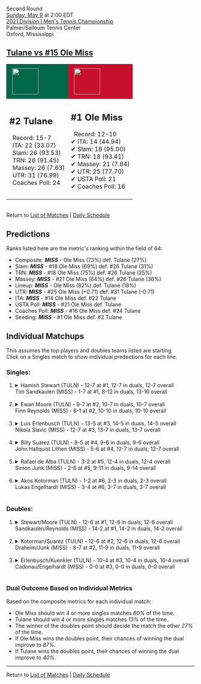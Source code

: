 Second Round  
[Sunday, May 9](../../schedule/05-09.md) at 2:00 EDT  
[2021 Division I Men's Tennis Championship](../index.md)  
Palmer/Salloum Tennis Center  
Oxford, Mississippi  
## [Tulane vs #15 Ole Miss](https://www.ncaa.com/game/5833416)  

<table><tr style="background-color: #d9d9d9 !important"><td style="background-color: #006747 !important"><img src="https://www.ncaa.com/sites/default/files/images/logos/schools/t/tulane.70.png" width="70" height="70" style="padding: 8px;" /></td><td style="background-color: #C8102E !important"><img src="https://www.ncaa.com/sites/default/files/images/logos/schools/o/ole-miss.70.png" width="70" height="70" style="padding: 8px;" /></td></tr><tr>
<td>  

<h2>#2 Tulane</h2>  
&nbsp; Record: 15-7<br>  
&nbsp; ITA: 22 (33.07)<br>  
&nbsp; Slam: 26 (93.53)<br>  
&nbsp; TRN: 26 (91.45)<br>  
&nbsp; Massey: 26 (7.63)<br>  
&nbsp; UTR: 31 (76.99)<br>  
&nbsp; Coaches Poll: 24<br>  
<br>  

</td>
<td>  

<h2>#1 Ole Miss</h2>  
&nbsp; Record: 12-10<br>  
&#10004; ITA: 14 (44.94)<br>  
&#10004; Slam: 18 (95.00)<br>  
&#10004; TRN: 18 (93.41)<br>  
&#10004; Massey: 21 (7.84)<br>  
&#10004; UTR: 25 (77.70)<br>  
&#10004; USTA Poll: 21<br>  
&#10004; Coaches Poll: 16<br>  
<br>  

</td>
</tr></table>  


<br>Return to [List of Matches](../index.md) &#124; [Daily Schedule](../../schedule/05-09.md)

## Predictions  

Ranks listed here are the metric's ranking within the field of 64:  
- Composite: ***MISS*** - Ole Miss (73%) def. Tulane (27%)  
- Slam: ***MISS*** - #18 Ole Miss (69%) def. #26 Tulane (31%)  
- TRN: ***MISS*** - #18 Ole Miss (75%) def. #26 Tulane (25%)  
- Massey: ***MISS*** - #21 Ole Miss (64%) def. #26 Tulane (36%)  
- Lineup: ***MISS*** - Ole Miss (82%) def. Tulane (18%)  
- UTR: ***MISS*** - #25 Ole Miss (+0.71) def. #31 Tulane (-0.71)  
- ITA: ***MISS*** - #14 Ole Miss def. #22 Tulane  
- USTA Poll: ***MISS*** - #21 Ole Miss def. Tulane  
- Coaches Poll: ***MISS*** - #16 Ole Miss def. #24 Tulane  
- Seeding: ***MISS*** - #1 Ole Miss def. #2 Tulane  

## Individual Matchups  
This assumes the top players and doubles teams listed are starting.  
Click on a Singles match to show individual predections for each line.  

### Singles:  

<ol>
<li><details>
<summary markdown="span">Hamish Stewart (TULN) - 12-7 at #1, 12-7 in duals, 12-7 overall<br>Tim Sandkaulen (MISS) - 1-7 at #1, 8-12 in duals, 13-16 overall</summary>
<h4>Predictions</h4><ul>
<li>Composite: <b><i>TULN</i></b> - Stewart (69%) def. Sandkaulen (31%)</li>  
<li>Slam: <b><i>TULN</i></b> - Stewart (68%) def. Sandkaulen (32%)</li>  
<li>TRN: <b><i>TULN</i></b> - Stewart (65%) def. Sandkaulen (35%)</li>  
<li>Massey: <b><i>TULN</i></b> - Stewart (64%) def. Sandkaulen (36%)</li>  
<li>UTR: <b><i>TULN</i></b> - Stewart (79%) def. Sandkaulen (21%)</li>  
<li>ITA: <b><i>MISS</i></b> - Sandkaulen (22.95) def. Stewart (22.58)</li>  
</ul>
</details>&nbsp;</li>
<li><details>
<summary markdown="span">Ewan Moore (TULN) - 9-7 at #2, 10-7 in duals, 10-7 overall<br>Finn Reynolds (MISS) - 6-1 at #2, 10-10 in duals, 10-10 overall</summary>
<h4>Predictions</h4><ul>
<li>Composite: <b><i>MISS</i></b> - Reynolds (73%) def. Moore (27%)</li>  
<li>Slam: <b><i>MISS</i></b> - Reynolds (74%) def. Moore (26%)</li>  
<li>TRN: <b><i>MISS</i></b> - Reynolds (77%) def. Moore (23%)</li>  
<li>Massey: <b><i>MISS</i></b> - Reynolds (64%) def. Moore (36%)</li>  
<li>UTR: <b><i>MISS</i></b> - Reynolds (76%) def. Moore (24%)</li>  
<li>ITA: <b><i>MISS</i></b> - Reynolds (36.17) def. Moore (3.08)</li>  
</ul>
</details>&nbsp;</li>
<li><details>
<summary markdown="span">Luis Erlenbusch (TULN) - 13-5 at #3, 14-5 in duals, 14-5 overall<br>Nikola Slavic (MISS) - 12-7 at #3, 13-7 in duals, 13-7 overall</summary>
<h4>Predictions</h4><ul>
<li>Composite: <b><i>MISS</i></b> - Slavic (61%) def. Erlenbusch (39%)</li>  
<li>Slam: <b><i>MISS</i></b> - Slavic (55%) def. Erlenbusch (45%)</li>  
<li>TRN: <b><i>MISS</i></b> - Slavic (62%) def. Erlenbusch (38%)</li>  
<li>Massey: <b><i>MISS</i></b> - Slavic (57%) def. Erlenbusch (43%)</li>  
<li>UTR: <b><i>MISS</i></b> - Slavic (70%) def. Erlenbusch (30%)</li>  
<li>ITA: <b><i>MISS</i></b> - Slavic (24.24) def. Erlenbusch (4.16)</li>  
</ul>
</details>&nbsp;</li>
<li><details>
<summary markdown="span">Billy Suarez (TULN) - 8-5 at #4, 9-6 in duals, 9-6 overall<br>John Hallquist Lithen (MISS) - 5-6 at #4, 12-7 in duals, 12-7 overall</summary>
<h4>Predictions</h4><ul>
<li>Composite: <b><i>MISS</i></b> - Lithen (69%) def. Suarez (31%)</li>  
<li>Slam: <b><i>MISS</i></b> - Lithen (61%) def. Suarez (39%)</li>  
<li>TRN: <b><i>MISS</i></b> - Lithen (74%) def. Suarez (26%)</li>  
<li>Massey: <b><i>MISS</i></b> - Lithen (69%) def. Suarez (31%)</li>  
<li>UTR: <b><i>MISS</i></b> - Lithen (74%) def. Suarez (26%)</li>  
<li>ITA: <b><i>MISS</i></b> - Lithen (2.40) def. Suarez (2.40)</li>  
</ul>
</details>&nbsp;</li>
<li><details>
<summary markdown="span">Rafael de Alba (TULN) - 3-2 at #5, 12-4 in duals, 12-4 overall<br>Simon Junk (MISS) - 2-6 at #5, 9-11 in duals, 9-14 overall</summary>
<h4>Predictions</h4><ul>
<li>Composite: <b><i>MISS</i></b> - Junk (55%) def. Alba (45%)</li>  
<li>Slam: <b><i>MISS</i></b> - Junk (63%) def. Alba (37%)</li>  
<li>TRN: <b><i>MISS</i></b> - Junk (61%) def. Alba (39%)</li>  
<li>Massey: <b><i>TULN</i></b> - Alba (67%) def. Junk (33%)</li>  
<li>UTR: <b><i>MISS</i></b> - Junk (63%) def. Alba (37%)</li>  
<li>ITA: <b><i>TULN</i></b> - Alba (2.39) def. Junk (1.99)</li>  
</ul>
</details>&nbsp;</li>
<li><details>
<summary markdown="span">Akos Kotorman (TULN) - 1-2 at #6, 2-3 in duals, 2-3 overall<br>Lukas Engelhardt (MISS) - 3-4 at #6, 3-7 in duals, 3-7 overall</summary>
<h4>Predictions</h4><ul>
<li>Composite: <b><i>MISS</i></b> - Engelhardt (83%) def. Kotorman (17%)</li>  
<li>Slam: <b><i>MISS</i></b> - Engelhardt (81%) def. Kotorman (19%)</li>  
<li>TRN: <b><i>MISS</i></b> - Engelhardt (80%) def. Kotorman (20%)</li>  
<li>Massey: <b><i>MISS</i></b> - Engelhardt (81%) def. Kotorman (19%)</li>  
<li>UTR: <b><i>MISS</i></b> - Engelhardt (90%) def. Kotorman (10%)</li>  
</ul>
</details>&nbsp;</li>
</ol>

### Doubles:  

<ol>
<li><details>
<summary markdown="span">Stewart/Moore (TULN) - 12-6 at #1, 12-6 in duals, 12-6 overall<br>Sandkaulen/Reynolds (MISS) - 14-2 at #1, 14-2 in duals, 14-2 overall</summary>
<br>Sorry, we don't have any metrics for this match
</details>&nbsp;</li>
<li><details>
<summary markdown="span">Kotorman/Suarez (TULN) - 12-6 at #2, 12-6 in duals, 12-6 overall<br>Draheim/Junk (MISS) - 8-7 at #2, 11-9 in duals, 11-9 overall</summary>
<br>Sorry, we don't have any metrics for this match
</details>&nbsp;</li>
<li><details>
<summary markdown="span">Erlenbusch/Kuenkler (TULN) - 10-4 at #3, 10-4 in duals, 10-4 overall<br>Cadonau/Engelhardt (MISS) - 0-0 at #3, 0-0 in duals, 0-0 overall</summary>
<br>Sorry, we don't have any metrics for this match
</details>&nbsp;</li>
</ol>

### Dual Outcome Based on Individual Metrics  
  
Based on the composite metrics for each individual match:  
- Ole Miss should win 4 or more singles matches *60%* of the time.  
- Tulane should win 4 or more singles matches *13%* of the time.  
- The winner of the doubles point should decide the match the other *27%* of the time.  
- If Ole Miss wins the doubles point, their chances of winning the dual improve to *87%*.  
- If Tulane wins the doubles point, their chances of winning the dual improve to *40%*.  
  
------

Return to [List of Matches](../index.md) &#124; [Daily Schedule](../../schedule/05-09.md)  
